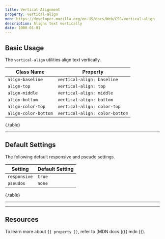 ```yaml
---
title: Vertical Alignment
property: vertical-align
mdn: https://developer.mozilla.org/en-US/docs/Web/CSS/vertical-align
description: Aligns text vertically
date: 1000-01-01
---
```


## Basic Usage

The `vertical-align` utilities align text vertically.

| Class Name          | Property                      |
| ------------------- | ----------------------------- |
| `align-baseline`    | `vertical-align: baseline`    |
| `align-top`         | `vertical-align: top`         |
| `align-middle`      | `vertical-align: middle`      |
| `align-bottom`      | `vertical-align: bottom`      |
| `align-color-top`    | `vertical-align: color-top`    |
| `align-color-bottom` | `vertical-align: color-bottom` |

{.table}

---

## Default Settings

The following default responsive and pseudo settings.

| Setting      | Default Setting |
| ------------ | --------------- |
| `responsive` | `true`          |
| `pseudos`    | `none`          |

{.table}

---

---

## Resources

To learn more about `{{ property }}`, refer to [MDN docs <i class="far fa-external-link ml-6"></i>]({{ mdn }}).

